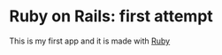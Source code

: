 # Ruby on Rails: first attempt

This is my first app and it is made with [Ruby](http://www.sannehendrikx.com)